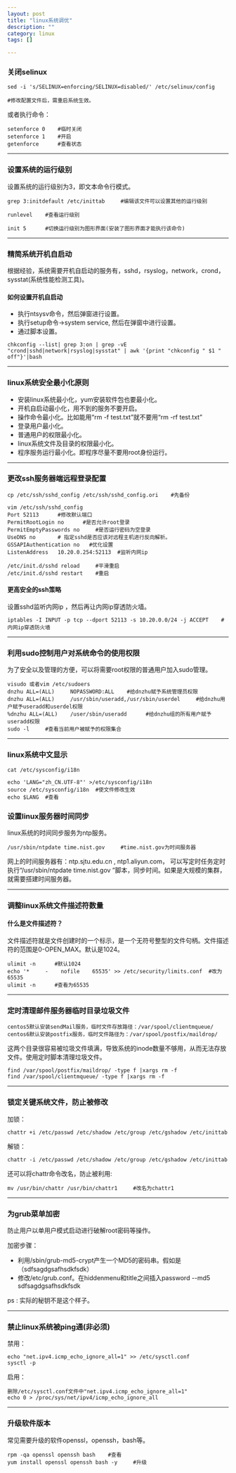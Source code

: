 ```yaml
---
layout: post
title: "linux系统调优"
description: ""
category: linux
tags: []

---
```


### 关闭selinux

```
sed -i 's/SELINUX=enforcing/SELINUX=disabled/' /etc/selinux/config

#修改配置文件后，需重启系统生效。
```
或者执行命令：

```
setenforce 0    #临时关闭
setenforce 1    #开启
getenforce      #查看状态
```

---

### 设置系统的运行级别

设置系统的运行级别为3，即文本命令行模式。

```
grep 3:initdefault /etc/inittab     #编辑该文件可以设置其他的运行级别

runlevel    #查看运行级别

init 5      #切换运行级别为图形界面(安装了图形界面才能执行该命令)
```
---

### 精简系统开机自启动

根据经验，系统需要开机自启动的服务有，sshd，rsyslog，network，crond，sysstat(系统性能检测工具)。

#### 如何设置开机自启动

* 执行ntsysv命令，然后弹窗进行设置。
* 执行setup命令->system service, 然后在弹窗中进行设置。
* 通过脚本设置。

```
chkconfig --list| grep 3:on | grep -vE "crond|sshd|network|rsyslog|sysstat" | awk '{print "chkconfig " $1 " off"}'|bash
```
---

### linux系统安全最小化原则

* 安装linux系统最小化，yum安装软件包也要最小化。
* 开机自启动最小化，用不到的服务不要开启。
* 操作命令最小化。比如能用“rm -f test.txt”就不要用“rm -rf test.txt”
* 登录用户最小化。
* 普通用户的权限最小化。
* linux系统文件及目录的权限最小化。
* 程序服务运行最小化。即程序尽量不要用root身份运行。

---

### 更改ssh服务器端远程登录配置

```
cp /etc/ssh/sshd_config /etc/ssh/sshd_config.ori    #先备份

vim /etc/ssh/sshd_config
Port 52113      #修改默认端口
PermitRootLogin no      #是否允许root登录
PermitEmptyPasswords no     #是否运行密码为空登录
UseDNS no       # 指定sshd是否应该对远程主机进行反向解析。
GSSAPIAuthentication no   #优化设置
ListenAddress   10.20.0.254:52113  #监听内网ip

/etc/init.d/sshd reload     #平滑重启
/etc/init.d/sshd restart    #重启
```

#### 更高安全的ssh策略
设置sshd监听内网ip ，然后再让内网ip穿透防火墙。

```
iptables -I INPUT -p tcp --dport 52113 -s 10.20.0.0/24 -j ACCEPT    #内网ip穿透防火墙
```
---

### 利用sudo控制用户对系统命令的使用权限

为了安全以及管理的方便，可以将需要root权限的普通用户加入sudo管理。

```
visudo 或者vim /etc/sudoers
dnzhu ALL=(ALL)     NOPASSWORD:ALL    #给dnzhu赋予系统管理员权限
dnzhu ALL=(ALL)     /usr/sbin/useradd,/usr/sbin/userdel     #给dnzhu用户赋予useradd和userdel权限
%dnzhu ALL=(ALL)    /user/sbin/useradd      #给dnzhu组的所有用户赋予useradd权限
sudo -l     #查看当前用户被赋予的权限集合
```
---

### linux系统中文显示

```
cat /etc/sysconfig/i18n

echo 'LANG="zh_CN.UTF-8"' >/etc/sysconfig/i18n
source /etc/sysconfig/i18n  #使文件修改生效
echo $LANG  #查看
```

### 设置linux服务器时间同步
linux系统的时间同步服务为ntp服务。

```
/usr/sbin/ntpdate time.nist.gov     #time.nist.gov为时间服务器
```
网上的时间服务器有：ntp.sjtu.edu.cn , ntp1.aliyun.com，
可以写定时任务定时执行“/usr/sbin/ntpdate time.nist.gov ”脚本，同步时间。如果是大规模的集群，就需要搭建时间服务器。

---

### 调整linux系统文件描述符数量

#### 什么是文件描述符？
文件描述符就是文件创建时的一个标示，是一个无符号整型的文件句柄。文件描述符的范围是0-OPEN_MAX。默认是1024。

```
ulimit -n      #默认1024
echo '*     -    nofile    65535' >> /etc/security/limits.conf  #改为65535
ulimit -n      #查看为65535
```
---

### 定时清理邮件服务器临时目录垃圾文件

    centos5默认安装sendMail服务，临时文件存放路径：/var/spool/clientmqueue/
    centos6默认安装postfix服务，临时文件路径为：/var/spool/postfix/maildrop/

这两个目录很容易被垃圾文件填满，导致系统的inode数量不够用，从而无法存放文件。使用定时脚本清理垃圾文件。

```
find /var/spool/postfix/maildrop/ -type f |xargs rm -f
find /var/spool/clientmqueue/ -type f |xargs rm -f
```

---

### 锁定关键系统文件，防止被修改

加锁：

```
chattr +i /etc/passwd /etc/shadow /etc/group /etc/gshadow /etc/inittab
```
解锁：

```
chattr -i /etc/passwd /etc/shadow /etc/group /etc/gshadow /etc/inittab
```
还可以将chattr命令改名，防止被利用:

```
mv /usr/bin/chattr /usr/bin/chattr1     #改名为chattr1
```
---

### 为grub菜单加密

防止用户以单用户模式启动进行破解root密码等操作。

加密步骤：

* 利用/sbin/grub-md5-crypt产生一个MD5的密码串。假如是（sdfsagdgsafhsdkfsdk）
* 修改/etc/grub.conf。在hiddenmenu和title之间插入password --md5 sdfsagdgsafhsdkfsdk   

ps : 实际的秘钥不是这个样子。

---

### 禁止linux系统被ping通(非必须)

禁用：

```
echo "net.ipv4.icmp_echo_ignore_all=1" >> /etc/sysctl.conf
sysctl -p
```
启用：

```
删除/etc/sysctl.conf文件中"net.ipv4.icmp_echo_ignore_all=1"
echo 0 > /proc/sys/net/ipv4/icmp_echo_ignore_all
```
---

### 升级软件版本

常见需要升级的软件openssl，openssh，bash等。

```
rpm -qa openssl openssh bash    #查看
yum install openssl openssh bash -y     #升级
```




